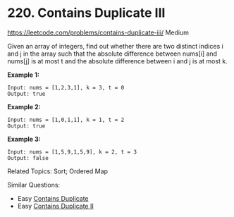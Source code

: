 # 220. Contains Duplicate III
<https://leetcode.com/problems/contains-duplicate-iii/>
Medium

Given an array of integers, find out whether there are two distinct indices i and j in the array such that the absolute difference between nums[i] and nums[j] is at most t and the absolute difference between i and j is at most k.

**Example 1:**

    Input: nums = [1,2,3,1], k = 3, t = 0
    Output: true

**Example 2:**

    Input: nums = [1,0,1,1], k = 1, t = 2
    Output: true

**Example 3:**

    Input: nums = [1,5,9,1,5,9], k = 2, t = 3
    Output: false


Related Topics: Sort; Ordered Map

Similar Questions: 
* Easy [Contains Duplicate](https://leetcode.com/problems/contains-duplicate/)
* Easy [Contains Duplicate II](https://leetcode.com/problems/contains-duplicate-ii/)